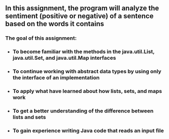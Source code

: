 ## In this assignment, the program will analyze the sentiment (positive or negative) of a sentence based on the words it contains

### The goal of this assignment:

* ### To become familiar with the methods in the java.util.List, java.util.Set, and java.util.Map interfaces
* ### To continue working with abstract data types by using only the interface of an implementation
* ### To apply what have learned about how lists, sets, and maps work
* ### To get a better understanding of the difference between lists and sets
* ### To gain experience writing Java code that reads an input file
